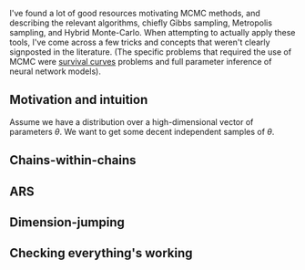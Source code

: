 I've found a lot of good resources motivating MCMC methods, and describing the relevant algorithms, chiefly Gibbs sampling, Metropolis sampling, and Hybrid Monte-Carlo. When attempting to actually apply these tools, I've come across a few tricks and concepts that weren't clearly signposted in the literature. (The specific problems that required the use of MCMC were [survival curves](https://hilbert-spaess.github.io/STATS-survival-curves/) problems and full parameter inference of neural network models).

## Motivation and intuition

Assume we have a distribution over a high-dimensional vector of parameters $\theta$. We want to get some decent independent samples of $\theta$.

## Chains-within-chains

## ARS

## Dimension-jumping

## Checking everything's working
